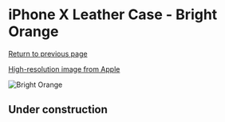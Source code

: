 # iPhone X Leather Case - Bright Orange

[Return to previous page](/iphone_x)

[High-resolution image from Apple](https://store.storeimages.cdn-apple.com/8756/as-images.apple.com/is/MRGK2?wid=4500&hei=4500&fmt=png)

<div style="width: 500px"><img src="/everyphone/MRGK2.png" alt="Bright Orange"></div>

## Under construction
